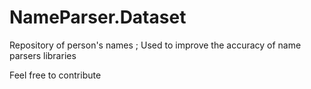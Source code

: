 # NameParser.Dataset
Repository of person's names ; Used to improve the accuracy of name parsers libraries 

Feel free to contribute